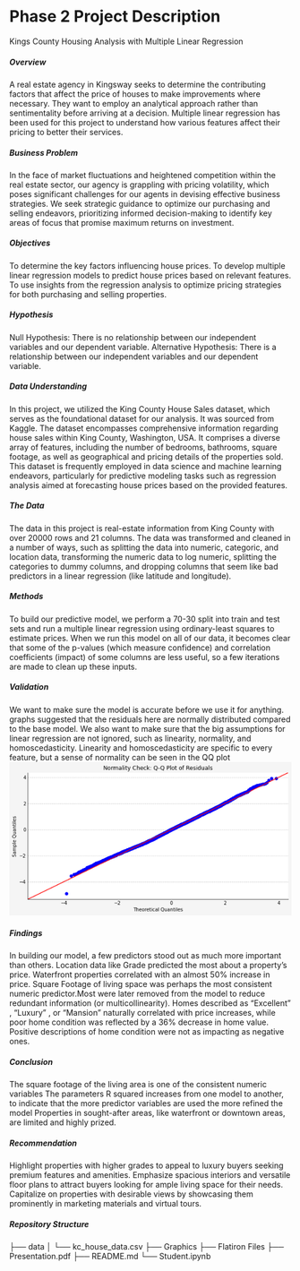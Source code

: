 # Phase 2 Project Description
Kings County Housing Analysis with Multiple Linear Regression
##### Overview
A real estate agency in Kingsway seeks to determine the contributing factors that affect the price of houses to make improvements where necessary. They want to employ an analytical approach rather than sentimentality before arriving at a decision. Multiple linear regression has been used for this project to understand how various features affect their pricing to better their services.

##### Business Problem
In the face of market fluctuations and heightened competition within the real estate sector, our agency is grappling with pricing volatility, which poses significant challenges for our agents in devising effective business strategies. We seek strategic guidance to optimize our purchasing and selling endeavors, prioritizing informed decision-making to identify key areas of focus that promise maximum returns on investment.

##### Objectives
To determine the key factors influencing house prices.
To develop multiple linear regression models to predict house prices based on relevant features.
To use insights from the regression analysis to optimize pricing strategies for both purchasing and selling properties.
##### Hypothesis
Null Hypothesis: There is no relationship between our independent variables and our dependent variable.
Alternative Hypothesis: There is a relationship between our independent variables and our dependent variable.
##### Data Understanding
In this project, we utilized the King County House Sales dataset, which serves as the foundational dataset for our analysis. It was sourced from Kaggle. The dataset encompasses comprehensive information regarding house sales within King County, Washington, USA. It comprises a diverse array of features, including the number of bedrooms, bathrooms, square footage, as well as geographical and pricing details of the properties sold. This dataset is frequently employed in data science and machine learning endeavors, particularly for predictive modeling tasks such as regression analysis aimed at forecasting house prices based on the provided features.

##### The Data
The data in this project is real-estate information from King County with over 20000 rows and 21 columns. The data was transformed and cleaned in a number of ways, such as splitting the data into numeric, categoric, and location data, transforming the numeric data to log numeric, splitting the categories to dummy columns, and dropping columns that seem like bad predictors in a linear regression (like latitude and longitude).

##### Methods
To build our predictive model, we perform a 70-30 split into train and test sets and run a multiple linear regression using ordinary-least squares to estimate prices. When we run this model on all of our data, it becomes clear that some of the p-values (which measure confidence) and correlation coefficients (impact) of some columns are less useful, so a few iterations are made to clean up these inputs.

##### Validation
We want to make sure the model is accurate before we use it for anything. graphs suggested that the residuals here are normally distributed compared to the base model. We also want to make sure that the big assumptions for linear regression are not ignored, such as linearity, normality, and homoscedasticity. Linearity and homoscedasticity are specific to every feature, but a sense of normality can be seen in the QQ plot
![qq_plot](image-1.png)
##### Findings
In building our model, a few predictors stood out as much more important than others. Location data like Grade predicted the most about a property’s price.
Waterfront properties correlated with an almost 50% increase in price.
Square Footage of living space was perhaps the most consistent numeric predictor.Most were later removed from the model to reduce redundant information (or multicollinearity).
Homes described as “Excellent” , “Luxury” , or “Mansion” naturally correlated with price increases, while poor home condition was reflected by a 36% decrease in home value. Positive descriptions of home condition were not as impacting as negative ones.
##### Conclusion
The square footage of the living area is one of the consistent numeric
variables
The parameters R squared increases from one model to another, to indicate
that the more predictor variables are used the more refined the model
Properties in sought-after areas, like waterfront or downtown areas, are
limited and highly prized.
##### Recommendation
Highlight properties with higher grades to appeal to luxury buyers seeking
premium features and amenities.
Emphasize spacious interiors and versatile floor plans to attract buyers
looking for ample living space for their needs.
Capitalize on properties with desirable views by showcasing them
prominently in marketing materials and virtual tours.

##### Repository Structure
├── data
│   └── kc_house_data.csv
├── Graphics
├── Flatiron Files
├── Presentation.pdf
├── README.md
└── Student.ipynb